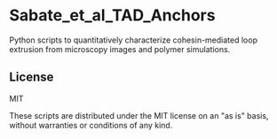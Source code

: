 # Sabate_et_al_TAD_Anchors
Python scripts to quantitatively characterize cohesin-mediated loop extrusion from microscopy images and polymer simulations.


## License

MIT

These scripts are distributed under the MIT license on an "as is" basis, without warranties or conditions of any kind.
